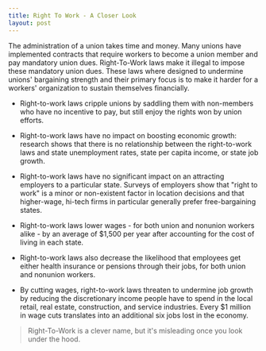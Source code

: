 ```yaml
---
title: Right To Work - A Closer Look
layout: post
---
```

The administration of a union takes time and money. Many unions have implemented contracts that require workers to become a union member and pay mandatory union dues. Right-To-Work laws make it illegal to impose these mandatory union dues. These laws where designed to undermine unions' bargaining strength and their primary focus is to make it harder for a workers' organization to sustain themselves financially.

* Right-to-work laws cripple unions by saddling them with non-members who have no incentive to pay, but still enjoy the rights won by union efforts.

* Right-to-work laws have no impact on boosting economic growth: research shows that there is no relationship between the right-to-work laws and state unemployment rates, state per capita income, or state job growth.

* Right-to-work laws have no significant impact on an attracting employers to a particular state. Surveys of employers show that "right to work" is a minor or non-existent factor in location decisions and that higher-wage, hi-tech firms in particular generally prefer free-bargaining states.

* Right-to-work laws lower wages - for both union and nonunion workers alike - by an average of $1,500 per year after accounting for the cost of living in each state.

* Right-to-work laws also decrease the likelihood that employees get either health insurance or pensions through their jobs, for both union and nonunion workers.

* By cutting wages, right-to-work laws threaten to undermine job growth by reducing the discretionary income people have to spend in the local retail, real estate, construction, and service industries. Every $1 million in wage cuts translates into an additional six jobs lost in the economy.

>Right-To-Work is a clever name, but it's misleading once you look under the hood.